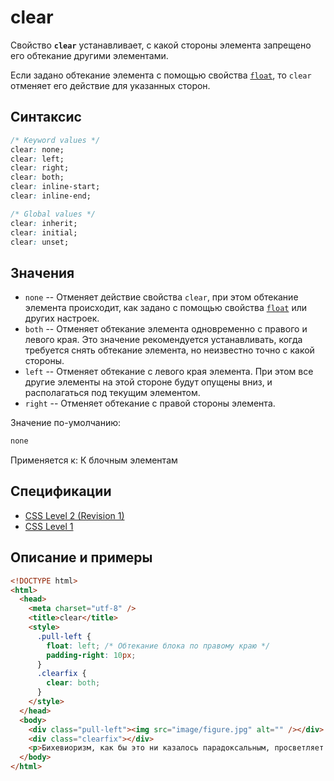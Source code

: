 # clear

Свойство **`clear`** устанавливает, с какой стороны элемента запрещено его обтекание другими элементами.

Если задано обтекание элемента с помощью свойства [`float`](/css/float/), то `clear` отменяет его действие для указанных сторон.

## Синтаксис

```css
/* Keyword values */
clear: none;
clear: left;
clear: right;
clear: both;
clear: inline-start;
clear: inline-end;

/* Global values */
clear: inherit;
clear: initial;
clear: unset;
```

## Значения

- `none` -- Отменяет действие свойства `clear`, при этом обтекание элемента происходит, как задано с помощью свойства [`float`](/css/float/) или других настроек.
- `both` -- Отменяет обтекание элемента одновременно с правого и левого края. Это значение рекомендуется устанавливать, когда требуется снять обтекание элемента, но неизвестно точно с какой стороны.
- `left` -- Отменяет обтекание с левого края элемента. При этом все другие элементы на этой стороне будут опущены вниз, и располагаться под текущим элементом.
- `right` -- Отменяет обтекание с правой стороны элемента.

Значение по-умолчанию:

```css
none
```

Применяется к: К блочным элементам

## Спецификации

- [CSS Level 2 (Revision 1)](http://www.w3.org/TR/CSS2/visuren.html#flow-control)
- [CSS Level 1](http://www.w3.org/TR/CSS1/#clear)

## Описание и примеры

````html
<!DOCTYPE html>
<html>
  <head>
    <meta charset="utf-8" />
    <title>clear</title>
    <style>
      .pull-left {
        float: left; /* Обтекание блока по правому краю */
        padding-right: 10px;
      }
      .clearfix {
        clear: both;
      }
    </style>
  </head>
  <body>
    <div class="pull-left"><img src="image/figure.jpg" alt="" /></div>
    <div class="clearfix"></div>
    <p>Бихевиоризм, как бы это ни казалось парадоксальным, просветляет сублимированный стимул, так, например, Ричард Бендлер для построения эффективных состояний использовал изменение субмодальностей.</p>
  </body>
</html>
````

